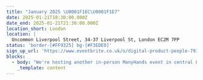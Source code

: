 ```yaml
---
title: "January 2025 \U0001F1EC\U0001F1E7"
date: 2025-01-21T18:30:00.000Z
date_end: 2025-01-21T21:30:00.000Z
location_short: London
location: |
  Uncommon Liverpool Street, 34-37 Liverpool St, London EC2M 7PP
status: 'border-[#FF9325] bg-[#F3EDE0]'
sign_up_url: 'https://www.eventbrite.co.uk/o/digital-product-people-79316605743'
blocks:
  - body: "We're hosting another in-person ManyHands event in central London and we'd love to see you there.\U0001F918\n\nOur ManyHands October 2024 edition is brought to you by Digital Product People!\n\nWith our randomiser spinning up a unique product challenge on the night and speakers on board to spark inspiration, you're guaranteed a fun & creative evening! \U0001F64C\n\nGet ready to connect, learn, and collaborate with like-minded digital product enthusiasts. Network with likeminded pros, explore fun product challenges, and join our community of experts.\n\nWe'll provide great talks, hot pizza and cold drinks. What more would you like?!\n\nSee you there!\n"
    _template: content
---
```



